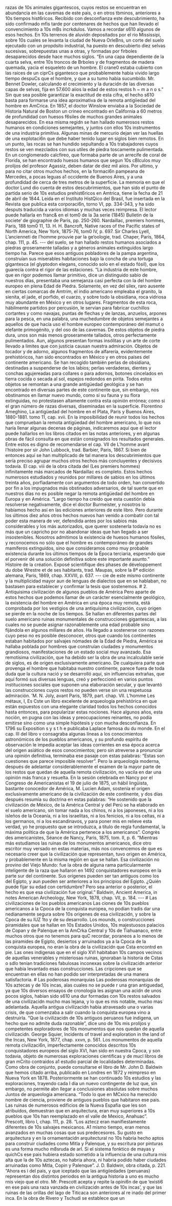 razas de 10s animales gigantescos, cuyos restos se encuentran en abundancia en las cavemas de este pais, o en otros tbminos, anteriores a 10s tiempos hist6ricos. Recibido con desconfianza este descubrimiento, ha sido confirmado mfis tarde por centenares de hechos que han llevado el convencimiento a 10s mBs incrkdulos. Vamos a recordar s610 algunos de esos hechos. En 10s terrenos de aluvidn depositados por el rio Mississipi, sobre 10s cuales se levanta la ciudad de Nueva OrleBns, un corte del suelo ejecutado con un propdsito industrial, ha puesto en descubierto diez selvas sucesivas, sobrepuestas unas a otras, y formadas por firboles desaparecidos desde hace muchos siglos. “En una capa dependiente de la cuarta selva, entre 10s troncos de Brboles y de fragmentos de madera quemada, yacia el esqueleto de un hombre. El crane0 estaba cubierto con las raices de un ciprCs gigantesco que probablemente habia vivido largo tiempo despuCs que el hombre, y que a su tumo habia sucumbido. Mr. Bennet Dowler, calculando el crecimiento y la duracidn de las diversas capas de selvas, fija en 57.600 aiios la edad de estos restos h ~ m a n o s.” Sin que sea posible garantizar la exactitud de esta cifra, el hecho s610 basta para formarse una idea aproximativa de la remota antigiiedad del hombre en AmCrica. En 1857, el doctor Winslow enviaba a la Sociedad de Historia Natural de Boston un crineo encontrado en California a 60 metros de profundidad con huesos f6siles de muchos grandes animales desaparecidos. En esa misma regidn se han hallado numerosos restos humanos en condiciones semejantes, y juntos con ellos 10s instrumentos de una industria primitiva. Algunas minas de mercurio dejan ver las huellas de una explotaci6n que debe haber tenido lugar en siglos bien remotos. En un punto, las rocas se han hundido sepultando a 10s trabajadores cuyos restos se ven mezclados con sus utiles de piedra toscamente pulimentada. En un conglomerado calcfireo, que formaba parte de un arrecife de coral de Florida, se han encontrado huesos humanos que segun 10s cBlculos muy prolijos del profesor Agassiz, deben datar de diez mil aiios. Por ultimo, y para no citar otros muchos hechos, en la formaci6n pampeana de Mercedes, a pocas leguas a1 occidente de Buenos Aires, y a una profundidad de cerca de tres metros de la superficie. La memoria en que el doctor Lund dio cuenta de estos descubrimientos, que han sido el punto de partida serio de 10s estudios prehist6ricos en Amtrica, tiene la fecha de 21 de abril de 1844. Leida en el Instituto HistQico del Brasil, fue insertada en la Revista que publica esta corporaci6n, torno VI, pp. 334-343, y ha sido desputs traducida a varios idiomas y muchas veces reimpresa. El lector puede hallarla en franc&#x26; en el tom0 de la 3a serie (1845) Bulletin de la societe‘ de giographie de Paris, pp. 250-260. Nardaillac, premiers hommes, Paris, 188 tom0 11, 13. H. H. Bancroft, Native races of the Pacific states of North America, New York, 1875-76, tom0 IV, p. 697. Sir Charles Lyell, L’ancienneti de l’homme prouvie par la ge‘oologie, trad. Chaper, Paris, 1864, chap. 111, p. 45. --- del suelo, se han hallado restos humanos asociados a piedras groseramente talladas y a géneros animales extinguidos largo tiempo ha. Parece que esos antiguos pobladores de la pampa argentina, construían sus miserables habitaciones bajo la concha de una tortuga gigantesca (el glyptodon elegans, conocido solo en el estado fósil), que los guarecía contra el rigor de las estaciones. “La industria de este hombre, que en rigor podemos llamar primitivo, dice un distinguido sabio de nuestros días, presentaba una semejanza casi perfecta con la del hombre europeo en plena Edad de Piedra. Solamente, en vez del silex, raro ausente en ciertas comarcas de Amtrim, el indio americano empleaba el granito, la sienita, el jade, el porfido, el cuarzo, y sobre todo la obsidiana, roca vidriosa muy abundante en México y en otros lugares. Fragmentos de esta roca, hábilmente partidos por percusión, le servían para fabricar cuchillos cortantes y como navajas, puntas de flechas y de lanzas, anzuelos, arpones para la pesca, en una palabra, una muchedumbre de objetos semejantes a aquellos de que hacía uso el hombre europeo contemporáneo del mamut o elefante primogénito, y del oso de las cavernas. De estos objetos de piedra dura, unos son más menos groseramente tallados, otros perfectamente pulimentados. Aun, algunos presentan formas insólitas y un arte de corte llevado a limites que con justicia causan nuestra admiración. Objetos de tocador y de adorno, algunos fragmentos de alfarería, evidentemente prehistóricos, han sido encontrados en México y en otros países del continente americano. Se han recogido también perlas de obsidiana, destinadas a suspenderse de los labios; perlas verdaderas, dientes y conchas agujereadas para collares o para adornos, botones cincelados en tierra cocida o secada al sol, espejos redondos en pirita. Todos estos objetos se remontan a una grande antigüedad geológica y se han encontrado en diversas partes de este continente que, sin embargo, nos obstinamos en llamar nuevo mundo, como si su fauna y su flora extinguidas, no protestasen altamente contra esta opinión errónea; como si el gran número de razas diversas, diseminadas en la superficie. Florentino Ameghino, La antigüedad del hombre en el Plata, Paris y Buenos Aires, 1880-1881. tomo 11, cap. xvii. En la imposibilidad de reunir todos los hechos que comprueban la remota antigüedad del hombre americano, lo que nos haría llenar algunas decenas de páginas, indicaremos aquí que el lector puede hallarlos en los libros citados en las notas anteriores, y en algunas obras de fácil consulta en que están consignados los resultados generales. Entre estos es digno de recomendarse el cap. VII de L’homme avant l’histoire por sir John Lubbock, trad. Barbier, Paris, 1867. Si bien de entonces aquí se han multiplicado de tal manera los descubrimientos que sería preciso agrupar muchos otros hechos más concluyentes y decisivos todavía. El cap. viii de la obra citada del (Les premiers hommes) infinitamente más marcados de Nardaillac es completo. Estos hechos numerosos estudiados y reunidos por millares de sabios en los últimos treinta años, porfiadamente con argumentos de todo orden, han convertido por fin a los impugnados más obstinados adversarios, de tal suerte que en nuestros días no es posible negar la remota antigüedad del hombre en Europa y en América. “Largo tiempo ha creído que esta cuestión debía resolverse negativamente, dice el doctor Burmeister, y nosotros lo habíamos hecho así en las ediciones anteriores de este libro. Pero durante los últimos diez años otros hechos nuevos han venido a combatir con tal poder esta manera de ver, defendida antes por los sabios más considerables y los más autorizados, que querer sostenerla todavía no es más que un capricho por no abandonar ideas que han llegado a ser insostenibles. Nosotros admitimos la existencia de huesos humanos fósiles, y reconocemos no sólo que el hombre es contemporáneo de grandes mamíferos extinguidos, sino que consideramos como muy probable existencia durante los últimos tiempos de la Época terciaria, esperando que el porvenir dé una solución definitiva sobre este importante asunto.” Histoire de la création. Exposé scientifique des phases de développement du dobe Wrestre et de ses habitants, trad. Maupas, sobre la 8ª edición alemana, Paris, 1869, chap. XXVIII, p. 637. --- cie de este mismo continente y la multiplicidad mayor aun de lenguas de dialectos que en se hablaban, no bastasen para establecer y confirmar la tesis que sostenemos. # 2. Antiquisima civilización de algunos pueblos de América Pero aparte de estos hechos que podemos llamar de un carácter esencialmente geológico, la existencia del hombre en América en una época muy remota, está comprobada por los vestigios de una antiquísima civilización, cuyo origen se pierde en la noche de los tiempos. Se hallan en diferentes partes del suelo americano ruinas monumentales de construcciones gigantescas, a las cuales no se puede asignar razonablemente una edad probable sino fijándola en algunos millares de años. Ha llegado a sostenerse con razones cuyo peso no es posible desconocer, otros que cuando los continentes estaban habitados por salvajes nómades de la Edad de Piedra, América se hallaba poblada por hombres que construían ciudades y monumentos grandiosos, manifestaciones de un estado social muy avanzado. Esa remotísima civilización, que ha debido ser la obra de una incalculable serie de siglos, es de origen exclusivamente americano. De cualquiera parte que provenga el hombre que habitaba nuestro continente, parece fuera de toda duda que la cultura nació y se desarrolló aquí, sin influencias extrañas, que aquí formó sus diversas lenguas, creó y perfeccionó en varios puntos instituciones sociales que suponen una elaboración secular, y que levantó las construcciones cuyos restos no pueden verse sin una respetuosa admiración. ’M. N. Joly, avant Paris, 1879, part. chap. VII. L’homme Les métaux, I, Es Cste un libro excelente de arqueología prehistórica en que están expuestos con una elegante claridad todos los hechos conocidos hasta entonces, para popularizar estas nociones. Hace algunos años, esta noción, en pugna con las ideas y preocupaciones reinantes, no podía emitirse sino como una simple hipótesis y con mucha desconfianza. En 1796 su Exposition s y s t h e publicaba Laplace famosa du du monde. En el cap. III del libro v consagraba algunas líneas a los conocimientos astronómicos de los pueblos americanos, y su profundo espíritu de observación le impedía aceptar las ideas corrientes en esa época acerca del origen asiático de esos conocimientos; pero sin atreverse a pronunciar una opinión definitiva, terminaba ese pasaje con estas palabras: “Estas son cuestiones que parece imposible resolver”. Pero la arqueología moderna, después de adelantar considerablemente el examen de la mayor parte de los restos que quedan de aquella remota civilización, no vacila en dar una opinión más franca y resuelta. En la sesión celebrada en Nancy por el Congreso de Americanistas el 19 de julio de 1875, un hábil lingüista, bastante conocedor de América, M. Lucien Adam, sostenía el origen exclusivamente americano de la civilización de este continente, y dos días después resumía su doctrina en estas palabras: “He sostenido que la civilización de México, de la América Central y del Perú se ha elaborado en el suelo americano, sin tomar nada a los chinos, ni a los japoneses, ni a los isleños de la Oceanía, ni a los israelitas, ni a los fenicios, ni a los celtas, ni a los germanos, ni a los escandinavos, y para poner mis en relieve esta verdad, yo he propuesto que se introduzca, a título de regla fundamental, la máxima política de que la América pertenece a los americanos”. Congrès des americanistes, Séance de Nancy, Paris, 1875, tom. II, p. 6. “Mientras más estudiamos las ruinas de los monumentos americanos, dice otro escritor muy versado en estas materias, más nos convencemos de que es necesario creer que la civilización que representan, tuvo origen en América, y probablemente en la misma región en que se hallan. Esa civilización no provino del Viejo Mundo: fue la obra de alguna rama particularmente inteligente de la raza que hallaron en 1492 conquistadores europeos en la parte sur del continente. Sus orígenes pueden ser tan antiguos como los del Egipto, y aun pueden ser anteriores a los principios del Egipto. ¿Quién puede fijar su edad con certidumbre? Pero sea anterior o posterior, el hecho es que esa civilización fue original.” Baldwin, Ancient America, in notes American Archeology, New York, 1878, chap. VII, p. 184. --- # Las civilizaciones de los pueblos americanos Las ciones de 10s pueblos americanos a la Cpoca de la conquista europea, no podian tradis dar una nedianamente segura sobre 10s origenes de esa civilizacidn, y sobre la Cpoca de su IUZ 1to y de su desarrollo. Los mounds, o construcciones piramidales que se hallan en 10s Estados Unidos, 10s majestuosos palacios de Copan y de Palenque en la AmCrka Central y 10s de Tiahuanaco, entre muchos otros que no tenemos para quC recordar, poraneos a lo menos de las piramides de Egipto, desiertos y arruinados ya a la Cpoca de la conquista europea, no eran la obra de la civilizacidn que Csta encontrd en pie. Las ones indigenas que en el siglo XVI habitaban 10s campos vecinos de aquellas venerables y misteriosas ruinas, ignoraban la historia de Cstas o sdlo tenian tradiciones fabulosas inconexas sobre la civilizacidn anterior que habia levantado esas construcciones. Las cripciones que se encuentran en ellas no han podido ser interpretadas de una manera satisfactoria. # Las poderosas monarquias Las poderosas monarquias de 10s aztecas y de 10s incas, alas cuales no se puede r una gran antiguedad, ya que 10s diversos ensayos de cronologia les asignan una acidn de unos pocos siglos, habian sido s610 una dur formadas con 10s restos salvados de una civilizacidn mucho mas lejana, y lo que es mis notable, mucho mas adelantada. Aquella antigua civilizacidn habia atravesado una o varias crisis, de que comenzaba a salir cuando la conquista europea vino a destruirla. “Que la civilizacidn de 10s antiguos peruanos fue indigena, un hecho que no admite duda razonable”, dice uno de 10s mis prolijos y competentes exploradores de 10s monumentos que nos quedan de aquella civilizacidn. George Squier, Incidents of travel and exploration in the land of the Incas, New York, 1877, chap. xxvn, p. 561. Los monumentos de aquella remota civilizaci6n, imperfectamente conocidos descritos 10s conquistadores europeos del siglo XVI, han sido en nuestra Cpoca, y son todavia, objeto de numerosas exploraciones cientificas y de mucl libros de gran mCrito contraidos a1 estudio parcial de localidades determinadas. Como obra de conjunto, puede consultarse el libro de Mr. John D. Baldwin que hemos citado arriba, publicado en Londres en 1872 y reimpreso en Nueva York en 1878. Posteriormente se han continuado 10s estudios y las exploraciones, trayendo cada I dia un nuevo contingente de luz que, sin embargo, no permite abn llegar a conclusiones absolutas sobre muchos Juntos de arqueologia americana. “Todo lo que en MCxico ha merecido nombre de ciencia, proviene de antiguos pueblos que habitaron ese pais. Las ruinas de numerosos edificios de la Nueva Espafia que les son atribuidos, demuestran que en arquitectura, eran muy superiores a 10s pueblos que 10s han reemplazado en el valle de Mexico, Anahuac”. Prescott, libro I, chap. 111, p. 28. “Los aztecz eran manifiestamente diferentes de 10s salvajes mexicanos. A1 mismo tiempo, eran menos avanzados en muchas cosas que sus predecesores. Su gusto en arquitectura y en la ornamentacidn arquitectural no 10s habria hecho aptos para construir ciudades como Mitla y Palenque, y su escritura por pinturas es una forma mucho m8sruda de arl. Si el sistema fonktico de mayas y quichCs ese pais hubiera estado sometido a la influencia de una cultura rnis alta que la de 10s aztecas, no habria ahora, ni habria podido haber ciudades arruinadas como Mitla, Copin y Palenque”. J. D. Baldwin, obra citada, p. 221. “Ahora es i del pais, y que iceptado que las antigiiedades (peruanas) representan dos distintos periodos en la antigua historia a uno es mucho rnis viejo que el otro. Mr. Prescott acepta y repite la opini6n de que ‘existi6 en ese pais una raza vanzada en civilizacidn antes de 10s incas’, y que las ruinas de las orillas del lago de Titicaca son anteriores al re inado del primer inca. En la obra de Rivero y Tschudi se establece que un